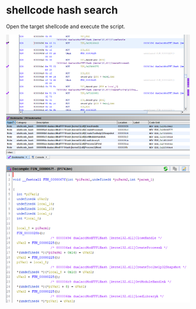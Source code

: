 # shellcode hash search

Open the target shellcode and execute the script.

![ch03_shellcodehash](./img/ch03_shellcodehash.png)  

![ch03_shellcodehash_decompile](./img/ch03_shellcodehash_decompile.png)
